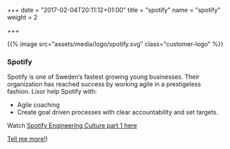 +++
date = "2017-02-04T20:11:12+01:00"
title = "spotify"
name = "spotify"
weight = 2

+++

{{% image src="assets/media/logo/spotify.svg" class="customer-logo" %}}
### Spotify
Spotify is one of Sweden’s fastest growing young businesses. Their organization has reached success by working agile in a prestigeless fashion. Lixor help Spotify with:

* Agile coaching
* Create goal driven processes with clear accountability and set targets. 

Watch [Spotify Engineering Culture part 1 here](https://www.youtube.com/watch?v=Mpsn3WaI_4k)


[Tell me more!](mailto:team@lixor.se?subject=Tell%20me%20more!&body=Hi!%20Please%20contact%20me%20so%20we%20can%20have%20coffe%20and%20talk%20about%20agile%20ways%20of%20working))

